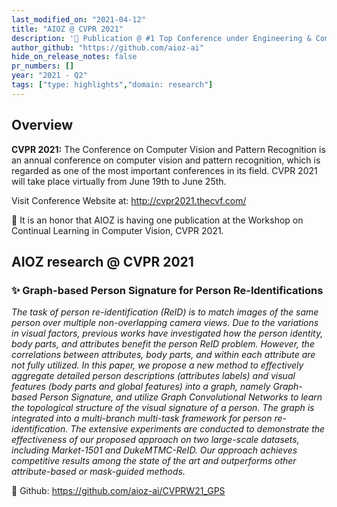 ```yaml
---
last_modified_on: "2021-04-12"
title: "AIOZ @ CVPR 2021"
description: '🎉 Publication @ #1 Top Conference under Engineering & Computer Science'
author_github: "https://github.com/aioz-ai"
hide_on_release_notes: false
pr_numbers: []
year: "2021 - Q2"
tags: ["type: highlights","domain: research"]
---
```

## Overview
**CVPR 2021:** The Conference on Computer Vision and Pattern Recognition is an annual conference on computer vision and pattern recognition, which is regarded as one of the most important conferences in its field. CVPR 2021 will take place virtually from June 19th to June 25th.

Visit Conference Website at: http://cvpr2021.thecvf.com/

:tada: It is an honor that AIOZ is having one publication at the Workshop on Continual Learning in Computer Vision, CVPR 2021.

## AIOZ research @ CVPR 2021
### ✨ Graph-based Person Signature for Person Re-Identifications
*The task of person re-identification (ReID) is to match images of the same person over multiple non-overlapping camera views. Due to the variations in visual factors, previous works have investigated how the person identity, body parts, and attributes benefit the person ReID problem. However, the correlations between attributes, body parts, and within each attribute are not fully utilized. In this paper, we propose a new method to effectively aggregate detailed person descriptions (attributes labels) and visual features (body parts and global features) into a graph, namely Graph-based Person Signature, and utilize Graph Convolutional Networks to learn the topological structure of the visual signature of a person. The graph is integrated into a multi-branch multi-task framework for person re-identification. The extensive experiments are conducted to demonstrate the effectiveness of our proposed approach on two large-scale datasets, including Market-1501 and DukeMTMC-ReID. Our approach achieves competitive results among the state of the art and outperforms other attribute-based or mask-guided methods.*

:rocket: Github: https://github.com/aioz-ai/CVPRW21_GPS
